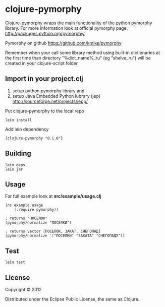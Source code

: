 # clojure-pymorphy

Clojure-pymorphy wraps the main functionality of the python pymorphy library.
For more information look at official pymorphy page: http://packages.python.org/pymorphy/

Pymorphy on github https://github.com/kmike/pymorphy

Remember when your call some library method using built-in dictionaries at the first time
than directory "%dict_name%_ru" (eg "shelve_ru") will be created in your clojure-script folder

## Import in your project.clj

1) setup python pymorphy library and 
2) setup Java Embedded Python lubrary (jep) http://sourceforge.net/projects/jepp/

Put clojure-pymorphy to the local repo

    lein install

Add lein dependency
    
    [clojure-pymorphy "0.1.0"]

## Building

    lein deps
    lein jar

## Usage

For full example look at <b>src/example/usage.clj</b>

    (ns example.usage
        (:require pymorphy))

    ; returns "ПОСЕЛОК"
    (pymorphy/normalize "ПОСЕЛКИ")

    ; returns vector [ПОСЕЛОК, ЗАКАТ, СНЕГОПАД]
    (pymorphy/normalize '("ПОСЕЛКИ" "ЗАКАТА" "СНЕГОПАДУ"))

## Test

    lein test

## License

Copyright © 2012

Distributed under the Eclipse Public License, the same as Clojure.
